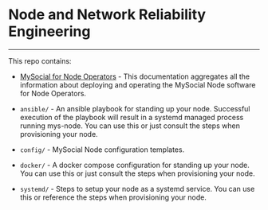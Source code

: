 # Node and Network Reliability Engineering

-----

This repo contains:

- [MySocial for Node Operators](./mys_for_node_operators.md) - This documentation aggregates all the information about deploying and operating the MySocial Node software for Node Operators.

- `ansible/` - An ansible playbook for standing up your node. Successful execution of the playbook will result in a systemd managed process running mys-node. You can use this or just consult the steps when provisioning your node.

- `config/` - MySocial Node configuration templates.

- `docker/` - A docker compose configuration for standing up your node. You can use this or just consult the steps when provisioning your node. 

- `systemd/` - Steps to setup your node as a systemd service. You can use this or reference the steps when provisioning your node. 
